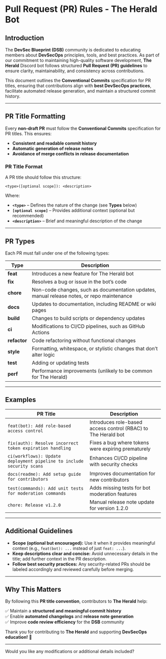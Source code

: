 # Pull Request (PR) Rules - The Herald Bot

## Introduction

The **DevSec Blueprint (DSB)** community is dedicated to educating members about **DevSecOps** principles, tools, and best practices. As part of our commitment to maintaining high-quality software development, **The Herald** Discord bot follows structured **Pull Request (PR) guidelines** to ensure clarity, maintainability, and consistency across contributions.

This document outlines the **Conventional Commits** specification for PR titles, ensuring that contributions align with **best DevSecOps practices**, facilitate automated release generation, and maintain a structured commit history.

---

## PR Title Formatting

Every **non-draft PR** must follow the **Conventional Commits** specification for PR titles. This ensures:

- **Consistent and readable commit history**
- **Automatic generation of release notes**
- **Avoidance of merge conflicts in release documentation**

### PR Title Format

A PR title should follow this structure:

```
<type>([optional scope]): <description>
```

Where:

- **`<type>`** – Defines the nature of the change (see **Types** below)
- **`[optional scope]`** – Provides additional context (optional but recommended)
- **`<description>`** – Brief and meaningful description of the change

---

## PR Types

Each PR must fall under one of the following types:

| Type         | Description                                                                                |
| ------------ | ------------------------------------------------------------------------------------------ |
| **feat**     | Introduces a new feature for The Herald bot                                                |
| **fix**      | Resolves a bug or issue in the bot’s code                                                  |
| **chore**    | Non-code changes, such as documentation updates, manual release notes, or repo maintenance |
| **docs**     | Updates to documentation, including README or wiki pages                                   |
| **build**    | Changes to build scripts or dependency updates                                             |
| **ci**       | Modifications to CI/CD pipelines, such as GitHub Actions                                   |
| **refactor** | Code refactoring without functional changes                                                |
| **style**    | Formatting, whitespace, or stylistic changes that don’t alter logic                        |
| **test**     | Adding or updating tests                                                                   |
| **perf**     | Performance improvements (unlikely to be common for The Herald)                            |

---

## Examples

| PR Title                                                              | Description                                                   |
| --------------------------------------------------------------------- | ------------------------------------------------------------- |
| `feat(bot): Add role-based access control`                            | Introduces role-based access control (RBAC) to The Herald bot |
| `fix(auth): Resolve incorrect token expiration handling`              | Fixes a bug where tokens were expiring prematurely            |
| `ci(workflows): Update deployment pipeline to include security scans` | Enhances CI/CD pipeline with security checks                  |
| `docs(readme): Add setup guide for contributors`                      | Improves documentation for new contributors                   |
| `test(commands): Add unit tests for moderation commands`              | Adds missing tests for bot moderation features                |
| `chore: Release v1.2.0`                                               | Manual release note update for version 1.2.0                  |

---

## Additional Guidelines

- **Scope (optional but encouraged):** Use it when it provides meaningful context (e.g., `feat(bot): ...` instead of just `feat: ...`).
- **Keep descriptions clear and concise:** Avoid unnecessary details in the title; add further context in the PR description.
- **Follow best security practices:** Any security-related PRs should be labeled accordingly and reviewed carefully before merging.

---

## Why This Matters

By following this **PR title convention**, contributors to **The Herald** help:

✅ Maintain a **structured and meaningful commit history**  
✅ Enable **automated changelogs** and **release note generation**  
✅ Improve **code review efficiency** for the **DSB** community

Thank you for contributing to **The Herald** and supporting **DevSecOps education!** 🚀

---

Would you like any modifications or additional details included?
